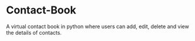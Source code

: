 # Contact-Book
 A virtual contact book in python where users can add, edit, delete and view the details of contacts.
